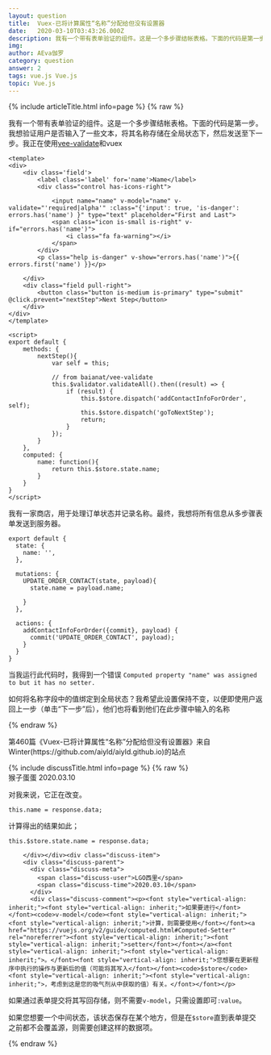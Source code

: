 ```yaml
---
layout: question
title:  Vuex-已将计算属性“名称”分配给但没有设置器
date:   2020-03-10T03:43:26.000Z
description: 我有一个带有表单验证的组件。这是一个多步骤结帐表格。下面的代码是第一步。我想验证用户是否输入了一些文本，将其名称存储在全局状态下，然后发送至下一步。我正在...
img: 
author: AEva伽罗
category: question
answer: 2
tags: vue.js Vue.js
topic: Vue.js
---
```

<div class="article-root">
  <div class="article">
    {% include articleTitle.html info=page %}
    {% raw %}
    <div class="article-content"><p><font style="vertical-align: inherit;"><font style="vertical-align: inherit;">我有一个带有表单验证的组件。</font><font style="vertical-align: inherit;">这是一个多步骤结帐表格。</font><font style="vertical-align: inherit;">下面的代码是第一步。</font><font style="vertical-align: inherit;">我想验证用户是否输入了一些文本，将其名称存储在全局状态下，然后发送至下一步。</font><font style="vertical-align: inherit;">我正在使用</font></font><a href="https://github.com/baianat/vee-validate" rel="noreferrer"><font style="vertical-align: inherit;"><font style="vertical-align: inherit;">vee-validate</font></font></a><font style="vertical-align: inherit;"><font style="vertical-align: inherit;">和vuex</font></font></p>

<pre><code>&lt;template&gt;<font></font>
&lt;div&gt;<font></font>
    &lt;div class='field'&gt;<font></font>
        &lt;label class='label' for='name'&gt;Name&lt;/label&gt;<font></font>
        &lt;div class="control has-icons-right"&gt;<font></font>
<font></font>
            &lt;input name="name" v-model="name" v-validate="'required|alpha'" :class="{'input': true, 'is-danger': errors.has('name') }" type="text" placeholder="First and Last"&gt;<font></font>
            &lt;span class="icon is-small is-right" v-if="errors.has('name')"&gt;<font></font>
                &lt;i class="fa fa-warning"&gt;&lt;/i&gt;<font></font>
            &lt;/span&gt;<font></font>
        &lt;/div&gt;<font></font>
        &lt;p class="help is-danger" v-show="errors.has('name')"&gt;{{ errors.first('name') }}&lt;/p&gt;<font></font>
<font></font>
    &lt;/div&gt;<font></font>
    &lt;div class="field pull-right"&gt;<font></font>
        &lt;button class="button is-medium is-primary" type="submit" @click.prevent="nextStep"&gt;Next Step&lt;/button&gt;<font></font>
    &lt;/div&gt;<font></font>
&lt;/div&gt;<font></font>
&lt;/template&gt;<font></font>
<font></font>
&lt;script&gt;<font></font>
export default {<font></font>
    methods: {<font></font>
        nextStep(){<font></font>
            var self = this;<font></font>
<font></font>
            // from baianat/vee-validate<font></font>
            this.$validator.validateAll().then((result) =&gt; {<font></font>
                if (result) {<font></font>
                    this.$store.dispatch('addContactInfoForOrder', self);<font></font>
                    this.$store.dispatch('goToNextStep');<font></font>
                    return;<font></font>
                }<font></font>
            });<font></font>
        }<font></font>
    },<font></font>
    computed: {<font></font>
        name: function(){<font></font>
            return this.$store.state.name;<font></font>
        }<font></font>
    }<font></font>
}<font></font>
&lt;/script&gt;<font></font>
</code></pre>

<p><font style="vertical-align: inherit;"><font style="vertical-align: inherit;">我有一家商店，用于处理订单状态并记录名称。</font><font style="vertical-align: inherit;">最终，我想将所有信息从多步骤表单发送到服务器。</font></font></p>

<pre><code>export default {<font></font>
  state: {<font></font>
    name: '',<font></font>
  },<font></font>
<font></font>
  mutations: {<font></font>
    UPDATE_ORDER_CONTACT(state, payload){<font></font>
      state.name = payload.name;<font></font>
<font></font>
    }<font></font>
  },<font></font>
<font></font>
  actions: {<font></font>
    addContactInfoForOrder({commit}, payload) {<font></font>
      commit('UPDATE_ORDER_CONTACT', payload);<font></font>
    }<font></font>
  }<font></font>
}<font></font>
</code></pre>

<p><font style="vertical-align: inherit;"><font style="vertical-align: inherit;">当我运行此代码时，我得到一个错误 </font></font><code>Computed property "name" was assigned to but it has no setter.</code></p>

<p><font style="vertical-align: inherit;"><font style="vertical-align: inherit;">如何将名称字段中的值绑定到全局状态？</font><font style="vertical-align: inherit;">我希望此设置保持不变，以便即使用户返回上一步（单击“下一步”后），他们也将看到他们在此步骤中输入的名称</font></font></p></div>
    {% endraw %}
  </div>
  <p class="winter_mark">第460篇《Vuex-已将计算属性“名称”分配给但没有设置器》来自Winter(https://github.com/aiyld/aiyld.github.io)的站点</p>
  <div class="discuss-wrapper">
    {% include discussTitle.html info=page %}
    {% raw %}
    <div class="discuss-list">
    <div class="discuss-item">
        <div class="discuss-parent">
          <div class="discuss-meta">
            <span class="discuss-user">猴子蛋蛋</span>
            <span class="discuss-time">2020.03.10</span>
          </div>
          <div class="discuss-comment"><p><font style="vertical-align: inherit;"><font style="vertical-align: inherit;">对我来说，它正在改变。</font></font></p>

<pre><code>this.name = response.data;
</code></pre>

<p><font style="vertical-align: inherit;"><font style="vertical-align: inherit;">计算得出的结果如此；</font></font></p>

<pre><code>this.$store.state.name = response.data;
</code></pre></div>
        </div></div><div class="discuss-item">
        <div class="discuss-parent">
          <div class="discuss-meta">
            <span class="discuss-user">LGO西里</span>
            <span class="discuss-time">2020.03.10</span>
          </div>
          <div class="discuss-comment"><p><font style="vertical-align: inherit;"><font style="vertical-align: inherit;">如果要进行</font></font><code>v-model</code><font style="vertical-align: inherit;"><font style="vertical-align: inherit;">计算，则需要使用</font></font><a href="https://vuejs.org/v2/guide/computed.html#Computed-Setter" rel="noreferrer"><font style="vertical-align: inherit;"><font style="vertical-align: inherit;">setter</font></font></a><font style="vertical-align: inherit;"><font style="vertical-align: inherit;">。</font><font style="vertical-align: inherit;">您想要在更新程序中执行的操作与更新后的值（可能将其写入</font></font><code>$store</code><font style="vertical-align: inherit;"><font style="vertical-align: inherit;">，考虑到这是您的吸气剂从中获取的值）有关。</font></font></p>

<p><font style="vertical-align: inherit;"><font style="vertical-align: inherit;">如果通过表单提交将其写回存储，则不需要</font></font><code>v-model</code><font style="vertical-align: inherit;"><font style="vertical-align: inherit;">，只需设置即可</font></font><code>:value</code><font style="vertical-align: inherit;"><font style="vertical-align: inherit;">。</font></font></p>

<p><font style="vertical-align: inherit;"><font style="vertical-align: inherit;">如果您想要一个中间状态，该状态保存在某个地方，但是在</font></font><code>$store</code><font style="vertical-align: inherit;"><font style="vertical-align: inherit;">直到表单提交之前</font><font style="vertical-align: inherit;">都不会覆盖源，则</font><font style="vertical-align: inherit;">需要创建这样的数据项。</font></font></p></div>
        </div></div>
    </div>
    {% endraw %}
  </div>
<div>
